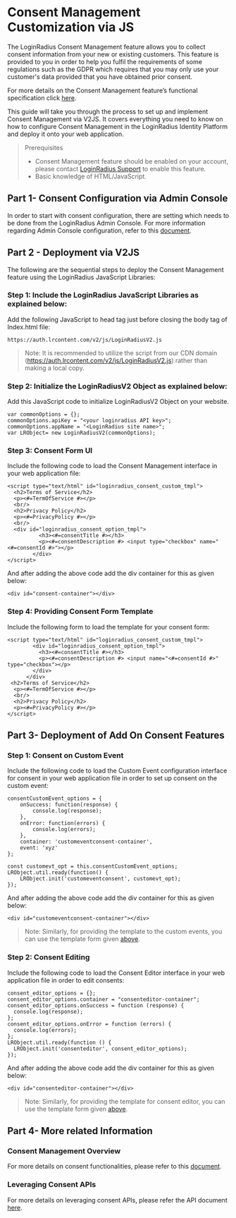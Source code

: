 # Consent Management Customization via JS


The LoginRadius Consent Management feature allows you to collect consent information from your new or existing customers. This feature is provided to you in order to help you fulfil the requirements of some regulations such as the GDPR which requires that you may only use your customer's data provided that you have obtained prior consent.

For more details on the Consent Management feature’s functional specification click [here](/api/v2/customer-identity-api/consent-mangement/overview/). 

This guide will take you through the process to set up and implement Consent Management via V2JS. It covers everything you need to know on how to configure Consent Management in the LoginRadius Identity Platform and deploy it onto your web application.

> Prerequisites
> - Consent Management feature should be enabled on your account, please contact [LoginRadius Support](https://adminconsole.loginradius.com/support/tickets/open-a-new-ticket) to enable this feature.
> - Basic knowledge of HTML/JavaScript.

## Part 1- Consent Configuration via Admin Console

In order to start with consent configuration, there are setting which needs to be done from the LoginRadius Admin Console. For more information regarding Admin Console configuration, refer to this [document](/api/v2/customer-identity-api/consent-mangement/overview/#partadminconsoleconfigurations4).

## Part 2 - Deployment via V2JS
The following are the sequential steps to deploy the Consent Management feature using the LoginRadius JavaScript Libraries:

### Step 1: Include the LoginRadius JavaScript Libraries as explained below:

Add the following JavaScript to head tag just before closing the body tag of Index.html file:

```
https://auth.lrcontent.com/v2/js/LoginRadiusV2.js
```

> Note: It is recommended to utilize the script from our CDN domain (https://auth.lrcontent.com/v2/js/LoginRadiusV2.js) rather than making a local copy.

### Step 2: Initialize the LoginRadiusV2 Object as explained below:

Add this JavaScript code to initialize LoginRadiusV2 Object on your website.

```
var commonOptions = {};
commonOptions.apiKey = "<your loginradius API key>";
commonOptions.appName = "<LoginRadius site name>";
var LRObject= new LoginRadiusV2(commonOptions);
```


### Step 3: Consent Form UI  

Include the following code to load the Consent Management interface in your web application file:

```
<script type="text/html" id="loginradius_consent_custom_tmpl">
  <h2>Terms of Service</h2>
  <p><#=TermOfService #></p>
  <br/>
  <h2>Privacy Policy</h2>
  <p><#=PrivacyPolicy #></p>
  <br/>
  <div id="loginradius_consent_option_tmpl">
          <h3><#=consentTitle #></h3>
          <p><#=consentDescription #> <input type="checkbox" name="<#=consentId #>"></p>
        </div>
</script>
```


And after adding the above code add the div container for this as given below:

```
<div id="consent-container"></div>
```






### Step 4:  Providing Consent Form Template

Include the following form to load the template for your consent form:

```
<script type="text/html" id="loginradius_consent_custom_tmpl">
        <div id="loginradius_consent_option_tmpl">
          <h3><#=consentTitle #></h3>
          <p><#=consentDescription #> <input name="<#=consentId #>" type="checkbox"></p>
        </div>
      </div>
 <h2>Terms of Service</h2>
  <p><#=TermOfService #></p>
  <br/>
  <h2>Privacy Policy</h2>
  <p><#=PrivacyPolicy #></p>
</script>
```

## Part 3- Deployment of Add On Consent Features

### Step 1: Consent on Custom Event

Include the following code to load the Custom Event configuration interface for consent in your web application file in order to set up consent on the custom event:


```
consentCustomEvent_options = {
    onSuccess: function(response) {
        console.log(response);
    },
    onError: function(errors) {
        console.log(errors);
    },
    container: 'customeventconsent-container',
    event: 'xyz'
};
 
const customevt_opt = this.consentCustomEvent_options;
LRObject.util.ready(function() {
    LRObject.init('customeventconsent', customevt_opt);
});
```



And after adding the above code add the div container for this as given below:

```
<div id="customeventconsent-container"></div>
```

> Note: Similarly, for providing the template to the custom events, you can use the template form given [above](/api/v2/customer-identity-api/consent-mangement/consent-customization-via-js/#stepprovidingconsentformtemplate5).


### Step 2: Consent Editing

Include the following code to load the Consent Editor interface in your web application file in order to edit consents:


```
consent_editor_options = {};
consent_editor_options.container = "consenteditor-container";
consent_editor_options.onSuccess = function (response) {
  console.log(response);
};
consent_editor_options.onError = function (errors) {
  console.log(errors);
};
LRObject.util.ready(function () {
  LRObject.init('consenteditor', consent_editor_options);
});
``` 



And after adding the above code add the div container for this as given below:

```
<div id="consenteditor-container"></div>
```


> Note: Similarly, for providing the template for consent editor, you can use the template form given [above](/api/v2/customer-identity-api/consent-mangement/consent-customization-via-js/#stepprovidingconsentformtemplate5).


## Part 4- More related Information

### Consent Management Overview

For more details on consent functionalities, please refer to this [document](/api/v2/customer-identity-api/consent-mangement/overview/).

### Leveraging Consent APIs

For more details on leveraging consent APIs, please refer the API document [here](/api/v2/customer-identity-api/consent-management/consent-by-consent-token/).
